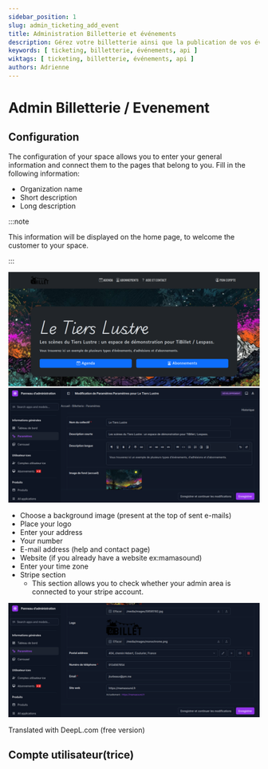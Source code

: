 ```yaml
---
sidebar_position: 1
slug: admin_ticketing_add_event
title: Administration Billetterie et événements
description: Gérez votre billetterie ainsi que la publication de vos événements
keywords: [ ticketing, billetterie, événements, api ]
wiktags: [ ticketing, billetterie, événements, api ]
authors: Adrienne
---
```



# Admin Billetterie / Evenement


## Configuration

The configuration of your space allows you to enter your general information and connect them to the pages that belong to you.
Fill in the following information:

- Organization name
- Short description
- Long description

:::note

This information will be displayed on the home page, to welcome the customer to your space.

:::

![Home page configuration](/img/config.png)
![Home page](/img/config2.png)

- Choose a background image (present at the top of sent e-mails)
- Place your logo
- Enter your address
- Your number
- E-mail address (help and contact page)
- Website (if you already have a website ex:mamasound)
- Enter your time zone
- Stripe section
  - This section allows you to check whether your admin area is connected to your stripe account.

![Parameter configuration](/img/config3.png)

Translated with DeepL.com (free version)

## Compte utilisateur(trice)
